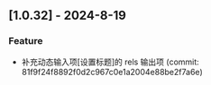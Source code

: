 ## [1.0.32] - 2024-8-19

### Feature

- 补充动态输入项[设置标题]的 rels 输出项 (commit: 81f9f24f8892f0d2c967c0e1a2004e88be2f7a6e)
